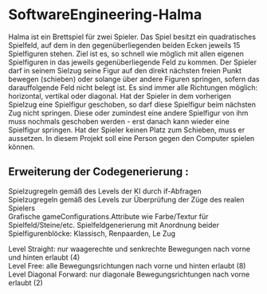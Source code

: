 
# SoftwareEngineering-Halma

Halma ist ein Brettspiel für zwei Spieler. Das Spiel besitzt ein quadratisches Spielfeld, auf dem in den gegenüberliegenden beiden Ecken jeweils 15 Spielfiguren stehen. Ziel ist es, so schnell wie möglich mit allen eigenen Spielfiguren in das jeweils gegenüberliegende Feld zu kommen. Der Spieler darf in seinem Sielzug seine Figur auf den direkt nächsten freien Punkt bewegen (schieben) oder solange über andere Figuren springen, sofern das darauffolgende Feld nicht belegt ist. Es sind immer alle Richtungen möglich: horizontal, vertikal oder diagonal. Hat der Spieler in dem vorherigen Spielzug eine Spielfigur geschoben, so darf diese Spielfigur beim nächsten Zug nicht springen. Diese oder zumindest eine andere Spielfigur von ihm muss nochmals geschoben werden - erst danach kann wieder eine Spielfigur springen. Hat der Spieler keinen Platz zum Schieben, muss er aussetzen.
In diesem Projekt soll eine Person gegen den Computer spielen können.

## Erweiterung der Codegenerierung :    
  Spielzugregeln gemäß des Levels der KI durch if-Abfragen   
  Spielzugregeln gemäß des Levels zur Überprüfung der Züge des realen Spielers  
  Grafische gameConfigurations.Attribute wie Farbe/Textur für Spielfeld/Steine/etc.
  Spielfeldgenerierung mit Anordnung beider Spielfigurenblöcke: Klassisch, Renpaarden, Le Zug  

Level Straight: nur waagerechte und senkrechte Bewegungen nach vorne und hinten erlaubt (4)  
Level Free: alle Bewegungsrichtungen nach vorne und hinten erlaubt (8)  
Level Diagonal Forward: nur diagonale Bewegungsrichtungen nach vorne erlaubt (2)  

